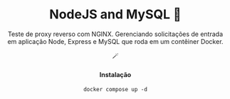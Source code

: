 <h1 align="center">NodeJS and MySQL 🚀</h1>

<p align="center">Teste de proxy reverso com NGINX. Gerenciando solicitações de entrada em aplicação Node, Express e MySQL que roda em um contêiner Docker.</p>

<p align="center">🪄</p>
<h4 align="center">Instalação</h4>

<p align="center"><code>docker compose up -d</code></p>